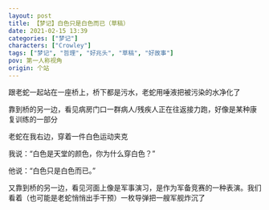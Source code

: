 ```yaml
---
layout: post
title: 【梦记】白色只是白色而已（草稿）
date: 2021-02-15 13:39
categories: ["梦记"]
characters: ["Crowley"]
tags: ["梦记", "哲理", "好兆头", "草稿", "好故事"]
pov: 第一人称视角
origin: 个站
---
```


跟老蛇一起站在一座桥上，桥下都是污水，老蛇用唾液把被污染的水净化了

靠到桥的另一边，看见病房门口一群病人/残疾人正在往返接力跑，好像是某种康复训练的一部分

老蛇在我右边，穿着一件白色运动夹克

我说：“白色是天堂的颜色，你为什么穿白色？”

他说：“白色只是白色而已。”

又靠到桥的另一边，看见河面上像是军事演习，是作为军备竞赛的一种表演。我们看着（也可能是老蛇悄悄出手干预）一枚导弹把一艘军舰炸沉了

